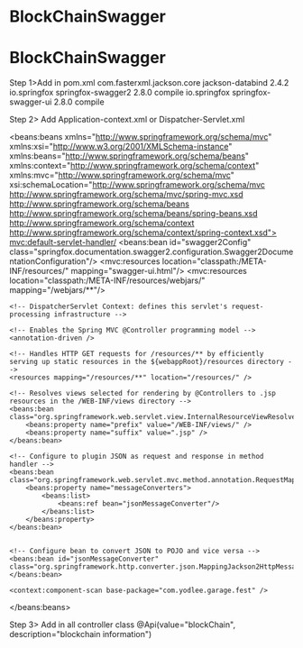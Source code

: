 # BlockChainSwagger
# BlockChainSwagger

Step 1>Add in pom.xml
		<dependency>
            <groupId>com.fasterxml.jackson.core</groupId>
            <artifactId>jackson-databind</artifactId>
            <version>2.4.2</version>
        </dependency>
		<dependency>
		    <groupId>io.springfox</groupId>
		    <artifactId>springfox-swagger2</artifactId>
		    <version>2.8.0</version>
		    <scope>compile</scope>
		</dependency>
	    <dependency>
		    <groupId>io.springfox</groupId>
		    <artifactId>springfox-swagger-ui</artifactId>
		    <version>2.8.0</version>
		    <scope>compile</scope>
		</dependency>

		
Step 2> Add Application-context.xml or Dispatcher-Servlet.xml



<?xml version="1.0" encoding="UTF-8"?>
<beans:beans xmlns="http://www.springframework.org/schema/mvc"
	xmlns:xsi="http://www.w3.org/2001/XMLSchema-instance"
	xmlns:beans="http://www.springframework.org/schema/beans"
	xmlns:context="http://www.springframework.org/schema/context"
	xmlns:mvc="http://www.springframework.org/schema/mvc"
	xsi:schemaLocation="http://www.springframework.org/schema/mvc http://www.springframework.org/schema/mvc/spring-mvc.xsd
		http://www.springframework.org/schema/beans http://www.springframework.org/schema/beans/spring-beans.xsd
		http://www.springframework.org/schema/context http://www.springframework.org/schema/context/spring-context.xsd">
	<mvc:default-servlet-handler/>
	<beans:bean id="swagger2Config" class="springfox.documentation.swagger2.configuration.Swagger2DocumentationConfiguration"/>
	<mvc:resources location="classpath:/META-INF/resources/" mapping="swagger-ui.html"/>
	<mvc:resources location="classpath:/META-INF/resources/webjars/" mapping="/webjars/**"/>
	
	<!-- DispatcherServlet Context: defines this servlet's request-processing infrastructure -->
	
	<!-- Enables the Spring MVC @Controller programming model -->
	<annotation-driven />

	<!-- Handles HTTP GET requests for /resources/** by efficiently serving up static resources in the ${webappRoot}/resources directory -->
	<resources mapping="/resources/**" location="/resources/" />

	<!-- Resolves views selected for rendering by @Controllers to .jsp resources in the /WEB-INF/views directory -->
	<beans:bean class="org.springframework.web.servlet.view.InternalResourceViewResolver">
		<beans:property name="prefix" value="/WEB-INF/views/" />
		<beans:property name="suffix" value=".jsp" />
	</beans:bean>
	
	<!-- Configure to plugin JSON as request and response in method handler -->
	<beans:bean class="org.springframework.web.servlet.mvc.method.annotation.RequestMappingHandlerAdapter">
		<beans:property name="messageConverters">
			<beans:list>
				<beans:ref bean="jsonMessageConverter"/>
			</beans:list>
		</beans:property>
	</beans:bean>
	
	
	<!-- Configure bean to convert JSON to POJO and vice versa -->
	<beans:bean id="jsonMessageConverter" class="org.springframework.http.converter.json.MappingJackson2HttpMessageConverter">
	</beans:bean>	
	
	<context:component-scan base-package="com.yodlee.garage.fest" />
	
</beans:beans>


Step 3> Add in all controller class 
@Api(value="blockChain", description="blockchain information")